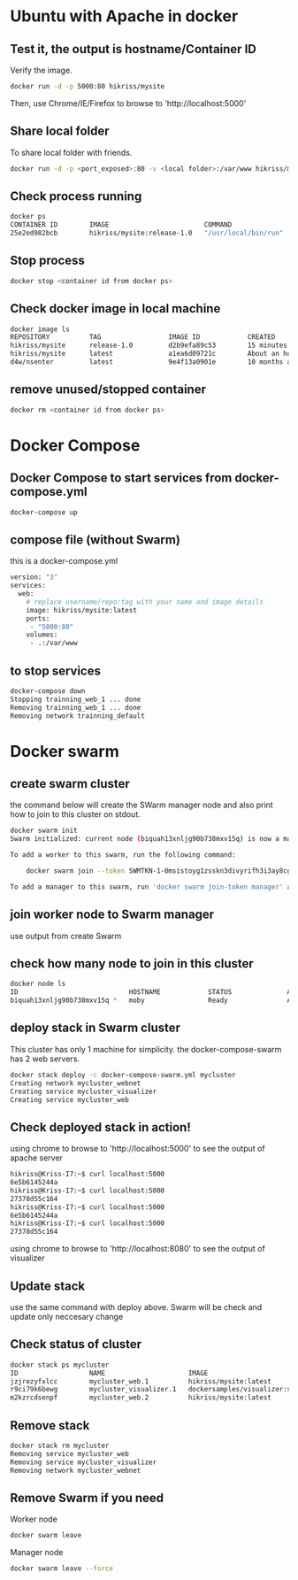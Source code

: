 # Ubuntu with Apache in docker

## Test it, the output is hostname/Container ID
Verify the image.
```sh
docker run -d -p 5000:80 hikriss/mysite
```
Then, use Chrome/IE/Firefox to browse to 'http://localhost:5000'

## Share local folder
To share local folder with friends.
```sh
docker run -d -p <port_exposed>:80 -v <local folder>:/var/www hikriss/mysite
```
## Check process running
```sh
docker ps
CONTAINER ID        IMAGE                        COMMAND                CREATED             STATUS              PORTS                  NAMES
25e2ed982bcb        hikriss/mysite:release-1.0   "/usr/local/bin/run"   9 minutes ago       Up 9 minutes        0.0.0.0:5000->80/tcp   wonderful_swanson
```

## Stop process
```sh
docker stop <container id from docker ps>
```
## Check docker image in local machine
```sh 
docker image ls
REPOSITORY          TAG                 IMAGE ID            CREATED             SIZE
hikriss/mysite      release-1.0         d2b9efa89c53        15 minutes ago      258MB
hikriss/mysite      latest              a1ea6d09721c        About an hour ago   258MB
d4w/nsenter         latest              9e4f13a0901e        10 months ago       83.8kB
```

## remove unused/stopped container
```sh
docker rm <container id from docker ps>
```

# Docker Compose
## Docker Compose to start services from docker-compose.yml
```sh
docker-compose up
```

## compose file (without Swarm)
this is a docker-compose.yml
```sh
version: "3"
services:
  web:
    # replace username/repo:tag with your name and image details
    image: hikriss/mysite:latest
    ports:
     - "5000:80"
    volumes:
     - .:/var/www
```

## to stop services 
```sh 
docker-compose down
Stopping trainning_web_1 ... done
Removing trainning_web_1 ... done
Removing network trainning_default
```

# Docker swarm
## create swarm cluster
the command below will create the SWarm manager node and also print how to join to this cluster on stdout.
```sh
docker swarm init
Swarm initialized: current node (biquah13xnljg90b738mxv15q) is now a manager.

To add a worker to this swarm, run the following command:

    docker swarm join --token SWMTKN-1-0msistoyg1zsskn3divyrifh3i3ay8cgkw21msgknkpa6gvfse-e0bxcqztb2tzmj53itq97jlp2 192.168.65.2:2377

To add a manager to this swarm, run 'docker swarm join-token manager' and follow the instructions.
```
## join worker node to Swarm manager
use output from create Swarm

## check how many node to join in this cluster
```sh
docker node ls
ID                            HOSTNAME            STATUS              AVAILABILITY        MANAGER STATUS
biquah13xnljg90b738mxv15q *   moby                Ready               Active              Leader
```
##  deploy stack in Swarm cluster
This cluster has only 1 machine for simplicity.
the docker-compose-swarm has 2 web servers.
```sh
docker stack deploy -c docker-compose-swarm.yml mycluster
Creating network mycluster_webnet
Creating service mycluster_visualizer
Creating service mycluster_web
```
## Check deployed stack in action!
using chrome to browse to 'http://localhost:5000' to see the output of apache server
```sh
hikriss@Kriss-I7:~$ curl localhost:5000
6e5b6145244a
hikriss@Kriss-I7:~$ curl localhost:5000
27378d55c164
hikriss@Kriss-I7:~$ curl localhost:5000
6e5b6145244a
hikriss@Kriss-I7:~$ curl localhost:5000
27378d55c164
```
using chrome to browse to 'http://localhost:8080' to see the output of visualizer

## Update stack 
use the same command with deploy above. Swarm will be check and update only neccesary change

## Check status of cluster
```sh
docker stack ps mycluster
ID                  NAME                     IMAGE                             NODE                DESIRED STATE       CURRENT STATE           ERROR               PORTS
jzjrezyfxlcc        mycluster_web.1          hikriss/mysite:latest             moby                Running             Running 7 minutes ago
r9ci79k6bewg        mycluster_visualizer.1   dockersamples/visualizer:stable   moby                Running             Running 6 minutes ago
m2kzrcdsenpf        mycluster_web.2          hikriss/mysite:latest             moby                Running             Running 7 minutes ago
```

## Remove stack
```sh
docker stack rm mycluster
Removing service mycluster_web
Removing service mycluster_visualizer
Removing network mycluster_webnet
```

## Remove Swarm if you need
Worker node 
```sh
docker swarm leave
```
Manager node
```sh
docker swarm leave --force
```



